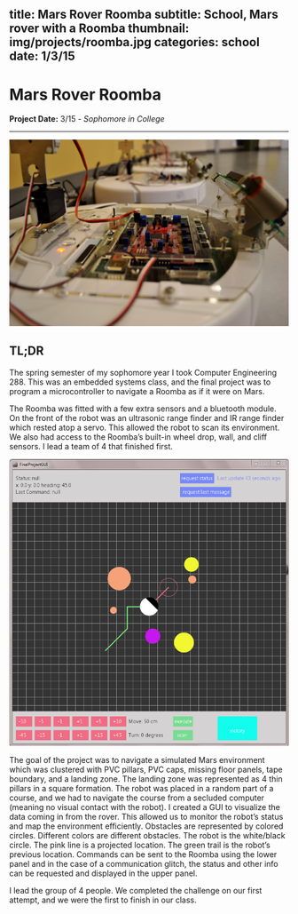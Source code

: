title: Mars Rover Roomba
subtitle: School, Mars rover with a Roomba
thumbnail: img/projects/roomba.jpg
categories: school
date: 1/3/15
---
# Mars Rover Roomba
**Project Date:** 3/15 - *Sophomore in College*

---


![roomba](img/projects/roomba.jpg)

## TL;DR
The spring semester of my sophomore year I took Computer Engineering 288. This was an embedded systems class, and the final project was to program a microcontroller to navigate a Roomba as if it were on Mars.

The Roomba was fitted with a few extra sensors and a bluetooth module. On the front of the robot was an ultrasonic range finder and IR range finder which rested atop a servo. This allowed the robot to scan its environment. We also had access to the Roomba’s built-in wheel drop, wall, and cliff sensors. I lead a team of 4 that finished first.

![gui](img/projects/roomba-gui.png)

The goal of the project was to navigate a simulated Mars environment which was clustered with PVC pillars, PVC caps, missing floor panels, tape boundary, and a landing zone. The landing zone was represented as 4 thin pillars in a square formation.   The robot was placed in a random part of a course, and we had to navigate the course from a secluded computer (meaning no visual contact with the robot). I created a GUI to visualize the data coming in from the rover. This allowed us to monitor the robot’s status and map the environment efficiently. Obstacles are represented by colored circles. Different colors are different obstacles. The robot is the white/black circle. The pink line is a projected location. The green trail is the robot’s previous location. Commands can be sent to the Roomba using the lower panel and in the case of a communication glitch, the status and other info can be requested and displayed in the upper panel.

I lead the group of 4 people. We completed the challenge on our first attempt, and we were the first to finish in our class.
